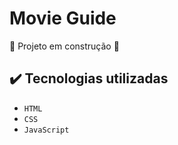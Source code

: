 <h1> Movie Guide </h1>

<p></p>

🚧 Projeto em construção 🚧

## ✔️ Tecnologias utilizadas

- ``HTML``
- ``CSS``
- ``JavaScript``

